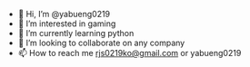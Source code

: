 - 👋 Hi, I’m @yabueng0219
- 👀 I’m interested in gaming
- 🌱 I’m currently learning python
- 💞️ I’m looking to collaborate on any company
- 📫 How to reach me rjs0219ko@gmail.com or yabueng0219

<!---
yabueng0219/yabueng0219 is a ✨ special ✨ repository because its `README.md` (this file) appears on your GitHub profile.
You can click the Preview link to take a look at your changes.
--->
